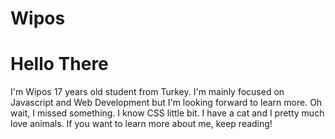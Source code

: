 # Wipos
<h1>Hello There</h1>
I'm Wipos 17 years old student from Turkey. I'm mainly focused on Javascript and Web Development but I'm looking forward to learn more. Oh wait, I missed something. I know CSS little bit. I have a cat and I pretty much love animals. If you want to learn more about me, keep reading!

